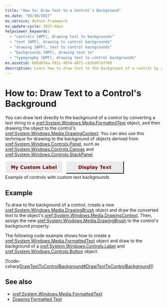 ```yaml
---
title: "How to: Draw Text to a Control's Background"
ms.date: "03/30/2017"
ms.service: dotnet-framework
ms.update-cycle: 1825-days
helpviewer_keywords:
  - "controls [WPF], drawing text to backgrounds"
  - "text [WPF], drawing to control backgrounds"
  - "drawing [WPF], text to control backgrounds"
  - "backgrounds [WPF], drawing text to"
  - "typography [WPF], drawing text to control backgrounds"
ms.assetid: 686d8fba-f61c-4974-a871-c635d67a7f69
description: Learn how to draw text to the background of a control by converting a text string to a FormattedText object and drawing it to the control's DrawingContext.
---
```

# How to: Draw Text to a Control's Background

You can draw text directly to the background of a control by converting a text string to a <xref:System.Windows.Media.FormattedText> object, and then drawing the object to the control's <xref:System.Windows.Media.DrawingContext>. You can also use this technique for drawing to the background of objects derived from <xref:System.Windows.Controls.Panel>, such as <xref:System.Windows.Controls.Canvas> and <xref:System.Windows.Controls.StackPanel>.

![Screenshot of controls displaying text as background.](./media/how-to-draw-text-to-a-control-background/draw-text-background.png "DrawText2Background01")\
Example of controls with custom text backgrounds

## Example

To draw to the background of a control, create a new <xref:System.Windows.Media.DrawingBrush> object and draw the converted text to the object's <xref:System.Windows.Media.DrawingContext>. Then, assign the new <xref:System.Windows.Media.DrawingBrush> to the control's background property.

The following code example shows how to create a <xref:System.Windows.Media.FormattedText> object and draw to the background of a <xref:System.Windows.Controls.Label> and <xref:System.Windows.Controls.Button> object.

[!code-csharp[DrawTextToControlBackground#DrawTextToControlBackground1](~/samples/snippets/csharp/VS_Snippets_Wpf/DrawTextToControlBackground/CSHARP/Window1.xaml.cs#drawtexttocontrolbackground1)]

## See also

- <xref:System.Windows.Media.FormattedText>
- [Drawing Formatted Text](drawing-formatted-text.md)
